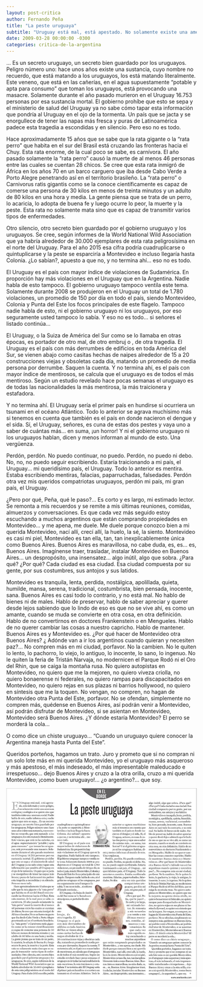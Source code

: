 ```yaml
---
layout: post-critica
author: Fernando Peña
title: "La peste uruguaya"
subtitle: "Uruguay está mal, está apestado. No solamente existe una amenaza ecológica y zoológica sino que también existe una amenaza social."
date: 2009-03-28 00:00:00 -0300
categories: critica-de-la-argentina
---
```

... Es un secreto uruguayo, un secreto bien guardado por los uruguayos. Peligro número uno: hace unos años existe una sustancia, cuyo nombre no recuerdo, que está matando a los uruguayos, los está matando literalmente. Este veneno, que está en las cañerías, en el agua supuestamente “potable y apta para consumo” que toman los uruguayos, está provocando una masacre. Solamente durante el año pasado murieron en el Uruguay 16.753 personas por esa sustancia mortal. El gobierno prohíbe que esto se sepa y el ministerio de salud del Uruguay ya no sabe cómo tapar esta información que pondría al Uruguay en el ojo de la tormenta. Un país que se jacta y se enorgullece de tener las napas más fresca y puras de Latinoamérica padece esta tragedia a escondidas y en silencio. Pero eso no es todo.

Hace aproximadamente 15 años que se sabe que la rata gigante o la “rata perro” que habita en el sur del Brasil está cruzando las fronteras hacia el Chuy. Esta rata enorme, de la cual poco se sabe, es carnívora. El año pasado solamente la “rata perro” causó la muerte de al menos 46 personas entre las cuales se cuentan 28 chicos. Se cree que esta rata inmigró de África en los años 70 en un barco carguero que iba desde Cabo Verde a Porto Alegre penetrando así en el territorio brasileño. La “rata perro” o Carnivorus ratis gigantis como se la conoce científicamente es capaz de comerse una persona de 30 kilos en menos de treinta minutos y un adulto de 80 kilos en una hora y media. La gente piensa que se trata de un perro, lo acaricia, lo adopta de buena fe y luego ocurre lo peor, la muerte y la peste. Esta rata no solamente mata sino que es capaz de transmitir varios tipos de enfermedades.

Otro silencio, otro secreto bien guardado por el gobierno uruguayo y los uruguayos. Se cree, según informes de la World National Wild Association que ya habría alrededor de 30.000 ejemplares de esta rata peligrosísima en el norte del Uruguay. Para el año 2015 esa cifra podría cuadruplicarse o quintuplicarse y la peste se esparciría a Montevideo e incluso llegaría hasta Colonia. ¿Lo sabían?, apuesto a que no, y no termina ahí... eso no es todo.

El Uruguay es el país con mayor índice de violaciones de Sudamérica. En proporción hay más violaciones en el Uruguay que en la Argentina. Nadie habla de esto tampoco. El gobierno uruguayo tampoco ventila este tema. Solamente durante 2008 se produjeron en el Uruguay un total de 1.780 violaciones, un promedio de 150 por día en todo el país, siendo Montevideo, Colonia y Punta del Este los focos principales de este flagelo. Tampoco nadie habla de esto, ni el gobierno uruguayo ni los uruguayos, por eso seguramente usted tampoco lo sabía. Y eso no es todo... si señores el listado continúa...

El Uruguay, o la Suiza de América del Sur como se lo llamaba en otras épocas, es portador de otro mal, de otro embruj o , de otra tragedia. El Uruguay es el país con más derrumbes de edificios en toda América del Sur, se vienen abajo como casitas hechas de naipes alrededor de 15 a 20 construcciones viejas y obsoletas cada día, matando un promedio de media persona por derrumbe. Saquen la cuenta. Y no termina ahí, es el país con mayor índice de mentirosos, se calcula que el uruguayo es de todos el más mentiroso. Según un estudio revelado hace pocas semanas el uruguayo es de todas las nacionalidades la más mentirosa, la más traicionera y estafadora.

Y no termina ahí. El Uruguay sería el primer país en hundirse si ocurriera un tsunami en el océano Atlántico. Todo lo anterior se agrava muchísimo más si tenemos en cuenta que también es el país en donde nacieron el dengue y el sida. Sí, el Uruguay, señores, es cuna de estas dos pestes y vaya uno a saber de cuántas más... en suma, ¡un horror! Y ni el gobierno uruguayo ni los uruguayos hablan, dicen y menos informan al mundo de esto. Una vergüenza.

Perdón, perdón. No puedo continuar, no puedo. Perdón, no puedo ni debo. No, no, no puedo seguir escribiendo. Estaría traicionando a mi país, el Uruguay... mi queridísimo país, el Uruguay. Todo lo anterior es mentira. Estaba escribiendo mentiras, falacias, paparruchadas, falsedades. Perdón otra vez mis queridos compatriotas uruguayos, perdón mi país, mi gran país, el Uruguay.

¿Pero por qué, Peña, qué le paso?... Es corto y es largo, mi estimado lector. Se remonta a mis recuerdos y se remite a mis últimas reuniones, comidas, almuerzos y conversaciones. Es que cada vez más seguido estoy escuchando a muchos argentinos que están comprando propiedades en Montevideo... y me apena, me duele. Me duele porque conozco bien a mi querida Montevideo, nací allí, crecí allí, la huelo, la sé, la siento. Montevideo es casi mi piel, Montevideo es tan ella, tan, tan inexplicablemente única como Buenos Aires. Buenos Aires es maravillosa, no cabe duda, es, es... es, Buenos Aires. Imagínense traer, trasladar, instalar Montevideo en Buenos Aires... un despropósito, una insensatez... algo inútil, algo que sobra. ¿Para qué? ¿Por qué? Cada ciudad es esa ciudad. Esa ciudad compuesta por su gente, por sus costumbres, sus antojos y sus latidos.

Montevideo es tranquila, lenta, perdida, nostálgica, apolillada, quieta, humilde, mansa, serena, tradicional, costumbrista, bien pensada, inocente, sana. Buenos Aires es casi todo lo contrario, y no está mal. No hablo de bienes ni de males. Hablo de preservar, hablo de saber apreciar y querer desde lejos sabiendo que lo lindo de eso es que no se vive ahí, es como un amante, cuando se muda se convierte en otra cosa, en otra definición. Hablo de no convertirnos en doctores Frankenstein o en Mengueles. Hablo de no querer cambiar las cosas a nuestro capricho. Hablo de mantener. Buenos Aires es y Montevideo es. ¿Por qué hacer de Montevideo otra Buenos Aires? ¿ Adónde van a ir los argentinos cuando quieran y necesiten paz?... No compren más en mi ciudad, porfavor. No la cambien. No le quiten lo lento, lo pachorro, lo viejo, lo antiguo, lo inocente, lo sano, lo ingenuo. No le quiten la feria de Tristán Narvaja, no modernicen el Parque Rodó ni el Oro del Rhin, que se caiga la montaña rusa. No quiero autopistas en Montevideo, no quiero que me la mejoren, no quiero viveza criolla, no quiero bonaerense ni federales, no quiero rampas para discapacitados en Montevideo, no quiero rejas en sus plazas ni barrios hollywood, no quiero en síntesis que me la toquen. No vengan, no compren, no hagan de Montevideo otra Punta del Este, porfavor. No se ofendan, simplemente no compren más, quédense en Buenos Aires, así podrán venir a Montevideo, así podrán disfrutar de Montevideo, si se asientan en Montevideo, Montevideo será Buenos Aires. ¿Y dónde estaría Montevideo? El perro se morderá la cola...

O como dice un chiste uruguayo... “Cuando un uruguayo quiere conocer la Argentina maneja hasta Punta del Este”.

Queridos porteños, hagamos un trato. Juro y prometo que si no compran ni un solo lote más en mi querida Montevideo, yo el uruguayo más asqueroso y más apestoso, el más indeseado, el más impresentable maleducado e irrespetuoso... dejo Buenos Aires y cruzo a la otra orilla, cruzo a mi querida Montevideo, ¡como buen uruguayo!... ¿o argentino?... que soy.

[![Captura de la versión impresa del artículo "La peste uruguaya"](/images/critica/20090328.jpg)](/images/critica/20090328.jpg)
